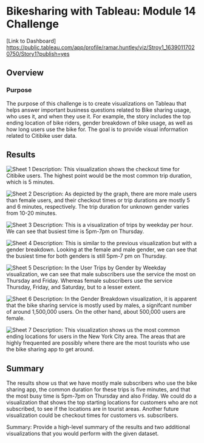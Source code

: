 # Bikesharing with Tableau: Module 14 Challenge
[Link to Dashboard] https://public.tableau.com/app/profile/ramar.huntley/viz/Stroy1_16390117020750/Story1?publish=yes

## Overview
### Purpose
The purpose of this challenge is to create visualizations on Tableau that helps answer important business questions related to Bike sharing usage, who uses it, and when they use it. For example, the story includes the top ending location of bike riders, gender breakdown of bike usage, as well as how long users use the bike for. The goal is to provide visual information related to Citibike user data.

## Results

![Sheet 1](https://user-images.githubusercontent.com/88624677/145422188-3721e765-590c-42ea-873f-56af39729e6f.png)
Description: This visualization shows the checkout time for Citibike users. The highest point would be the most common trip duration, which is 5 minutes.

![Sheet 2](https://user-images.githubusercontent.com/88624677/145422230-543588bd-57b4-40e5-a00b-43e55af99578.png)
Description: As depicted by the graph, there are more male users than female users, and their checkout times or trip durations are mostly 5 and 6 minutes, respectively. The trip duration for unknown gender varies from 10-20 minutes.

![Sheet 3](https://user-images.githubusercontent.com/88624677/145422279-5323fdf5-fd90-41f8-be15-30afe94f5963.png)
Description: This is a visualization of trips by weekday per hour. We can see that busiest time is 5pm-7pm on Thursday.

![Sheet 4](https://user-images.githubusercontent.com/88624677/145422309-180cb329-4c85-4ca6-a9d0-592b65769c22.png)
Description: This is similar to the previous visualization but with a gender breakdown. Looking at the female and male gender, we can see that the busiest time for both genders is still 5pm-7 pm on Thursday.

![Sheet 5](https://user-images.githubusercontent.com/88624677/145422368-722bc136-4f42-4648-a832-2c828d7a0eec.png)
Description: In the User Trips by Gender by Weekday visualization, we can see that male subscribers use the service the most on Thursday and Friday. Whereas female subscribers use the service Thursday, Friday, and Saturday, but to a lesser extent.

![Sheet 6](https://user-images.githubusercontent.com/88624677/145422395-e660a54f-35aa-45a9-ac9f-4164baa7a5ab.png)
Description: In the Gender Breakdown visualization, it is apparent that the bike sharing service is mostly used by males, a signifcant number of around 1,500,000 users. On the other hand, about 500,000 users are female.

![Sheet 7](https://user-images.githubusercontent.com/88624677/145422474-b7633aa9-db54-4f8b-ab1e-3551a71a3778.png)
Description: This visualization shows us the most common ending locations for users in the New York City area. The areas that are highly frequented are possibly where there are the most tourists who use the bike sharing app to get around.


## Summary
The results show us that we have mostly male subscribers who use the bike sharing app, the common duration for these trips is five minutes, and that the most busy time is 5pm-7pm on Thursday and also Friday. We could do a visualization that shows the top starting locations for customers who are not subscribed, to see if the locations are in tourist areas. Another future visualization could be checkout times for customers vs. subscribers.

Summary: Provide a high-level summary of the results and two additional visualizations that you would perform with the given dataset.
